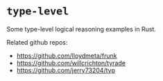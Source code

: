 # `type-level`

Some type-level logical reasoning examples in Rust.

Related github repos:
* https://github.com/lloydmeta/frunk
* https://github.com/willcrichton/tyrade
* https://github.com/jerry73204/typ
